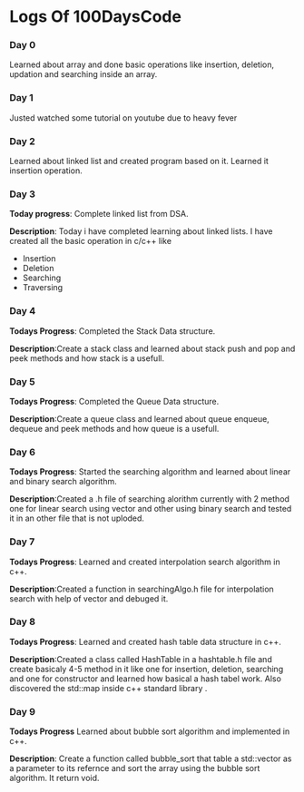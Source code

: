 # Logs Of 100DaysCode

### Day 0
Learned about array and done basic operations like insertion, deletion, updation and searching inside an array.

### Day 1
Justed watched some tutorial on youtube due to heavy fever

### Day 2
Learned about linked list and created program based on it. Learned it insertion operation.

### Day 3
**Today progress**: Complete linked list from DSA.

**Description**: Today i have completed learning about linked lists. I have created all the basic operation in c/c++ like 
- Insertion
- Deletion
- Searching
- Traversing

### Day 4
**Todays Progress**:
Completed the Stack Data structure.

**Description**:Create a stack class and learned about stack push and pop and peek methods and how stack is a usefull.


### Day 5
**Todays Progress**:
Completed the Queue Data structure.

**Description**:Create a queue class and learned about queue enqueue, dequeue and peek methods and how queue is a usefull.

### Day 6
**Todays Progress**:
Started the searching algorithm and learned about linear and binary search algorithm.

**Description**:Created a .h file of searching alorithm currently with 2 method one for linear search using vector and other using binary search and tested it in an other file that is not uploded.

### Day 7
**Todays Progress**:
Learned and created interpolation search algorithm in c++.

**Description**:Created a function in searchingAlgo.h file for interpolation search with help of vector and debuged it.

### Day 8
**Todays Progress**:
Learned and created hash table data structure in c++.

**Description**:Created a class called HashTable in a hashtable.h file and create basicaly 4-5 method in it like one for insertion, deletion, searching and one for constructor and learned how basical a hash tabel work. Also discovered the std::map inside c++ standard library .

### Day 9
**Todays Progress**
Learned about bubble sort algorithm and implemented in c++.

**Description**: Create a function called bubble_sort that table a std::vector as a parameter to its refernce and sort the array using the bubble sort algorithm. It return void.


